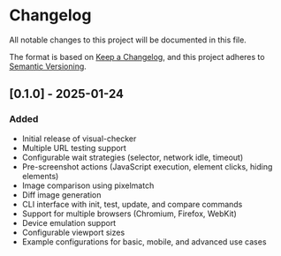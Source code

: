 # Changelog

All notable changes to this project will be documented in this file.

The format is based on [Keep a Changelog](https://keepachangelog.com/en/1.0.0/),
and this project adheres to [Semantic Versioning](https://semver.org/spec/v2.0.0.html).

## [0.1.0] - 2025-01-24

### Added
- Initial release of visual-checker
- Multiple URL testing support
- Configurable wait strategies (selector, network idle, timeout)
- Pre-screenshot actions (JavaScript execution, element clicks, hiding elements)
- Image comparison using pixelmatch
- Diff image generation
- CLI interface with init, test, update, and compare commands
- Support for multiple browsers (Chromium, Firefox, WebKit)
- Device emulation support
- Configurable viewport sizes
- Example configurations for basic, mobile, and advanced use cases